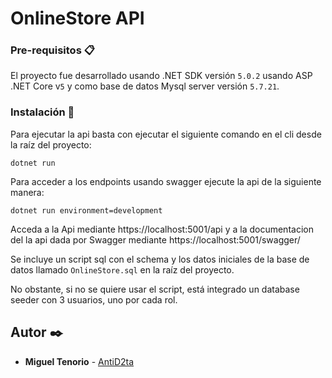 # OnlineStore API

### Pre-requisitos 📋

El proyecto fue desarrollado usando .NET SDK versión `5.0.2` usando ASP .NET Core v`5` y como base de datos Mysql server versión `5.7.21`.


### Instalación 🔧

Para ejecutar la api basta con ejecutar el siguiente comando en el cli desde la raíz del proyecto:

```
dotnet run
```

Para acceder a los endpoints usando swagger ejecute la api de la siguiente manera:

```
dotnet run environment=development
```

Acceda a la Api mediante https://localhost:5001/api y a la documentacion del la api dada por Swagger mediante https://localhost:5001/swagger/

Se incluye un script sql con el schema y los datos iniciales de la base de datos llamado `OnlineStore.sql` en la raíz del proyecto.

No obstante, si no se quiere usar el script, está integrado un database seeder con 3 usuarios, uno por cada rol.

## Autor ✒️


* **Miguel Tenorio**  - [AntiD2ta](https://github.com/AntiD2ta)
